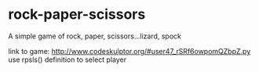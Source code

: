# rock-paper-scissors

A simple game of rock, paper, scissors...lizard, spock

link to game: http://www.codeskulptor.org/#user47_rSRf6owpomQZbpZ.py
use rpsls() definition to select player
